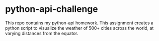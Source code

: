 # python-api-challenge
This repo contains my python-api homework. This assignment creates a python script to visualize the weather of 500+ cities across the world, at varying distances from the equator. 
